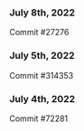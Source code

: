 ### July 8th, 2022

Commit #27276

### July 5th, 2022

Commit #314353


### July 4th, 2022

Commit #72281
